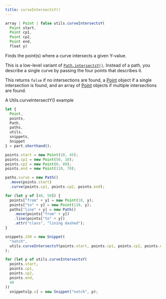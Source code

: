 ```yaml
---
title: curveIntersectsY()
---
```


```js
array | Point | false utils.curveIntersectsY(
  Point start, 
  Point cp1,
  Point cp2,
  Point end,
  float y)
```

Finds the point(s) where a curve intersects a given Y-value.

This is a low-level variant
of [`Path.intersectsY()`](/reference/api/path/#pathintersectsy).
Instead of a path, you describe a single curve by passing the four
points that describes it.

This returns `false` if no intersections are found,
a [Point](/reference/api/point/) object if
a single intersection is found, and an array
of [Point](/reference/api/point/) objects if
multiple intersections are found.

<Example part="utils_curveintersectsy">A Utils.curveIntersectY() example</Example>

```js
let {
  Point,
  points,
  Path,
  paths,
  utils,
  snippets,
  Snippet
} = part.shorthand();

points.start = new Point(10, 45);
points.cp1 = new Point(50, 10);
points.cp2 = new Point(0, 80);
points.end = new Point(110, 70);

paths.curve = new Path()
  .move(points.start)
  .curve(points.cp1, points.cp2, points.end);

for (let y of [40, 50]) {
  points["from" + y] = new Point(10, y);
  points["to" + y] = new Point(110, y);
  paths["line" + y] = new Path()
    .move(points["from" + y])
    .line(points["to" + y])
    .attr("class", "lining dashed");
}

snippets.i50 = new Snippet(
  "notch",
  utils.curveIntersectsY(points.start, points.cp1, points.cp2, points.end, 50)
);

for (let p of utils.curveIntersectsY(
  points.start,
  points.cp1,
  points.cp2,
  points.end,
  40
))
  snippets[p.x] = new Snippet("notch", p);
```

